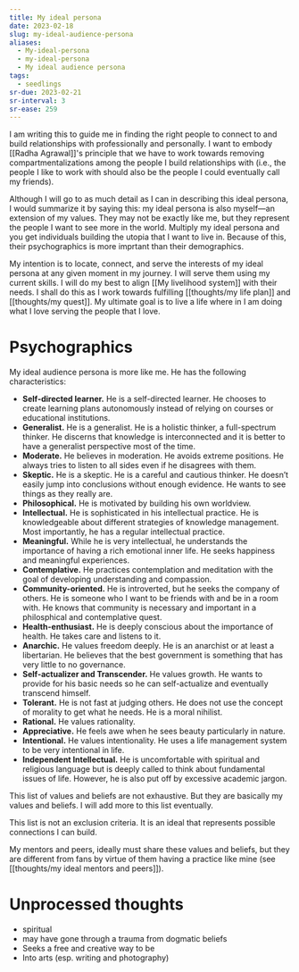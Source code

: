 ```yaml
---
title: My ideal persona
date: 2023-02-18
slug: my-ideal-audience-persona
aliases:
  - My-ideal-persona
  - my-ideal-persona
  - My ideal audience persona
tags:
  - seedlings
sr-due: 2023-02-21
sr-interval: 3
sr-ease: 259
---
```

I am writing this to guide me in finding the right people to connect to and build relationships with professionally and personally. I want to embody [[Radha Agrawal]]'s principle that we have to work towards removing compartmentalizations among the people I build relationships with (i.e., the people I like to work with should also be the people I could eventually call my friends).

Although I will go to as much detail as I can in describing this ideal persona, I would summarize it by saying this: my ideal persona is also myself—an extension of my values. They may not be exactly like me, but they represent the people I want to see more in the world. Multiply my ideal persona and you get individuals building the utopia that I want to live in. Because of this, their psychographics is more imprtant than their demographics.

My intention is to locate, connect, and serve the interests of my ideal persona at any given moment in my journey. I will serve them using my current skills. I will do my best to align [[My livelihood system]] with their needs. I shall do this as I work towards fulfilling [[thoughts/my life plan]] and [[thoughts/my quest]]. My ultimate goal is to live a life where in I am doing what I love serving the people that I love.

# Psychographics

My ideal audience persona is more like me. He has the following characteristics:

- **Self-directed learner.** He is a self-directed learner. He chooses to create learning plans autonomously instead of relying on courses or educational institutions.
- **Generalist.** He is a generalist. He is a holistic thinker, a full-spectrum thinker. He discerns that knowledge is interconnected and it is better to have a generalist perspective most of the time.
- **Moderate.** He believes in moderation. He avoids extreme positions. He always tries to listen to all sides even if he disagrees with them.
- **Skeptic.** He is a skeptic. He is a careful and cautious thinker. He doesn’t easily jump into conclusions without enough evidence. He wants to see things as they really are.
- **Philosophical.** He is motivated by building his own worldview.
- **Intellectual.** He is sophisticated in his intellectual practice. He is knowledgeable about different strategies of knowledge management. Most importantly, he has a regular intellectual practice.
- **Meaningful.** While he is very intellectual, he understands the importance of having a rich emotional inner life. He seeks happiness and meaningful experiences.
- **Contemplative.** He practices contemplation and meditation with the goal of developing understanding and compassion.
- **Community-oriented.** He is introverted, but he seeks the company of others. He is someone who I want to be friends with and be in a room with. He knows that community is necessary and important in a philosphical and contemplative quest.
- **Health-enthusiast.** He is deeply conscious about the importance of health. He takes care and listens to it.
- **Anarchic.** He values freedom deeply. He is an anarchist or at least a libertarian. He believes that the best government is something that has very little to no governance.
- **Self-actualizer and Transcender.** He values growth. He wants to provide for his basic needs so he can self-actualize and eventually transcend himself.
- **Tolerant.** He is not fast at judging others. He does not use the concept of morality to get what he needs. He is a moral nihilist.
- **Rational.** He values rationality.
- **Appreciative.** He feels awe when he sees beauty particularly in nature.
- **Intentional.** He values intentionality. He uses a life management system to be very intentional in life.
- **Independent Intellectual.** He is uncomfortable with spiritual and religious language but is deeply called to think about fundamental issues of life. However, he is also put off by excessive academic jargon.

This list of values and beliefs are not exhaustive. But they are basically my values and beliefs. I will add more to this list eventually.

This list is not an exclusion criteria. It is an ideal that represents possible connections I can build.

My mentors and peers, ideally must share these values and beliefs, but they are different from fans by virtue of them having a practice like mine (see [[thoughts/my ideal mentors and peers]]).

# Unprocessed thoughts

- spiritual
- may have gone through a trauma from dogmatic beliefs
- Seeks a free and creative way to be
- Into arts (esp. writing and photography)